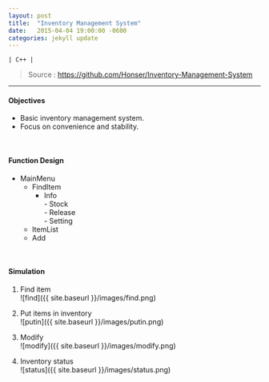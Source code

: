 ```yaml
---
layout: post
title:  "Inventory Management System"
date:   2015-04-04 19:00:00 -0600
categories: jekyll update
---
```

	| C++ |

>Source : <https://github.com/Honser/Inventory-Management-System>


--- 

#### Objectives
- Basic inventory management system.
- Focus on convenience and stability.

&nbsp;

#### Function Design
- MainMenu
  - FindItem
    - Info  
      \- Stock  
      \- Release  
      \- Setting    
  - ItemList
  - Add

&nbsp;

#### Simulation
1. Find item  
![find]({{ site.baseurl }}/images/find.png)
&nbsp;


2. Put items in inventory  
![putin]({{ site.baseurl }}/images/putin.png)
&nbsp;


3. Modify  
![modify]({{ site.baseurl }}/images/modify.png)
&nbsp;


4. Inventory status  
![status]({{ site.baseurl }}/images/status.png)
